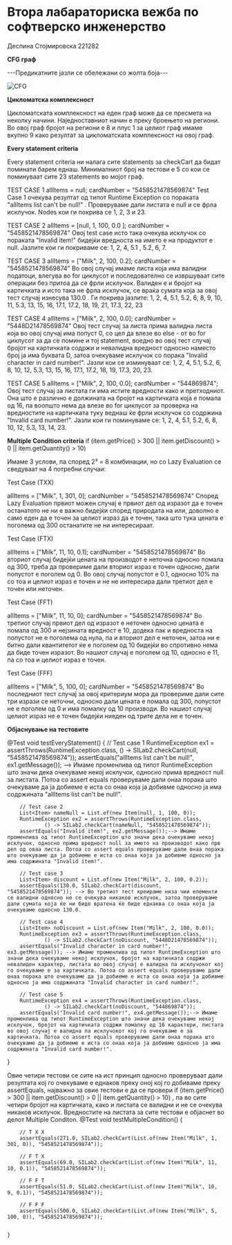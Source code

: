 # Втора лабараториска вежба по софтверско инженерство
Деспина Стојмировска 221282

**CFG граф**

---Предикатните јазли се обележани со жолта боја---

![CFG](https://github.com/user-attachments/assets/4491f184-a3fa-419b-8b19-39e3879d6046)


**Цикломатска комплексност**

Цикломатската комплексност на еден граф може да се пресмета на неколку начини. Наједноставниот начин е преку броењето на региони. Во овој граф бројот на региони е 8 и плус 1 за целиот граф имаме вкупно 9 како резултат за цикломатската комплексност на овој граф.

**Every statement criteria**

Every statement criteria ни налага сите statements за checkCart да бидат поминати барем еднаш. Минималниот број на тестови е 5 со кои се поминуваат сите 23 statements во мојот граф.

TEST CASE 1
allItems = null; cardNumber = "5458521478569874"
Test Case 1 очекува резултат од типот Runtime Exception со пораката "allItems list can't be null!" . Проверуваме дали листата е null и се фрла исклучок. Nodes кои ги покрива се 1, 2, 3 и 23.

TEST CASE 2
allItems = [null, 1, 100, 0.0 ]; cardNumber = "5458521478569874"
Овој test case исто така очекува исклучок со пораката "Invalid item!" бидејќи вредноста на името е на продуктот е null. Јазлите кои ги покриваме се: 1, 2, 4, 5.1 , 5.2, 6, 7.

TEST CASE 3
allItems = ["Milk", 2, 100, 0.2]; cardNumber = "5458521478569874"
Во овој случај имаме листа која има валидни податоци, влегува во for циклусот и последователно се извршуваат сите операции без притоа да се фрли исклучок. Валиден е и бројот на картичката и исто така не фрла исклучок, се враќа сумата која за овој тест случај изнесува 130.0 . Ги покрива јазлите: 1, 2, 4, 5.1, 5.2, 6, 8, 9, 10, 11, 5.3, 13, 15, 16, 17.1, 17.2, 18, 19, 21, 17.3, 22, 23

TEST CASE 4
allItems = ["Milk", 2, 100, 0.0]; cardNumber = "5448D21478569874"
Овој тест случај за листа прима валидна листа која во овој случај има попуст 0, со цел да влезе во else - от во for циклусот за да се помине и тој statement, воедно во овој тест случај бројот на картичката содржи и невалидна вредност односно наместо број ја има буквата D, затоа очекуваме исклучок со порака "Invalid character in card number!". Јазли кои се изминуваат се: 1, 2, 4, 5.1, 5.2, 6, 8, 10, 12, 5.3, 13, 15, 16, 17.1, 17.2, 18, 19, 17.3, 20, 23.

TEST CASE 5
allItems = ["Milk", 2, 100, 0.0]; cardNumber = "544869874";
Овој тест случај за листата ги има истите вредности како и претходниот. Она што е различно е должината на бројот на картичката која е помала од 16, па воопшто нема да влезе во for циклусот за проверка на вредностите на картичката туку веднаш ќе фрли исклучок со содржина "Invalid card number!". Јазли кои ги поминуваме се: 1, 2, 4, 5.1, 5.2, 6, 8, 10, 12, 5.3, 13, 14, 23.

**Multiple Condition criteria**
if (item.getPrice() > 300 || item.getDiscount() > 0 || item.getQuantity() > 10) 

Имаме 3 услови, па според 2³ = 8 комбинации, но со Lazy Evaluation се сведуваат на 4 потребни случаи:

Test Case (TXX)

allItems = ["Milk", 1, 301, 0]; cardNumber = "5458521478569874"
Според Lazy Evaluation првиот можен случај е првиот дел од изразот да е точен останатото не ни е важно бидејќи според природата на или, доволно е само еден да е точен за целиот израз да е точен, така што тука цената е поголема од 300 останатите не ни интересираат.

Test Case (FTX)

allItems = ["Milk", 11, 10, 0.1]; cardNumber = "5458521478569874"
Во вториот случај бидејќи цената на производот е неточна односно помала од 300, треба да провериме дали вториот израз е точен односно, дали попустот е поголем од 0. Во овој случај попустот е 0.1, односно 10% па со тоа и целиот израз е точен и не не интересира дали третиот дел е точен или неточен.

Test Case (FFT)

allItems = ["Milk", 11, 10, 0]; cardNumber = "5458521478569874"
Во третиот случај првиот дел од изразот е неточен односно цената е помала од 300 и нејзината вредност е 10, додека пак и вредноста на попустот не е поголема од нула, па и вториот дел е неточен, затоа ни е битно дали квантитетот ќе е поголем од 10 бидејќи во спротивно нема да биде точен изразот. Во нашиот случај е поголем од 10, односно е 11, па со тоа и целиот израз е точен. 

Test Case (FFF)

allItems = ["Milk", 5, 100, 0]; cardNumber = "5458521478569874"
Во последниот тест случај за овој критериум мора да провериме дали сите три изрази се неточни, односно дали цената е помала од 300, попустот не е поголем од 0 и има помалку од 10 производи. Во нашиот случај целиот израз не е точен бидејќи ниеден од трите дела не е точен.

**Објаснување на тестовите** 

@Test
    void testEveryStatement() {
        // Test case 1
        RuntimeException ex1 = assertThrows(RuntimeException.class,
                () -> SILab2.checkCart(null, "5458521478569874"));
        assertEquals("allItems list can't be null!", ex1.getMessage());  --> Имаме променлива од типот RuntimeException што значи дека очекуваме некој исклучок, односно прима вредност null за листата. Потоа со assert equals проверуваме дали онаа порака што очекуваме да ја добиеме е иста со онаа која ја добивме односно ја има содржината "allItems list can't be null!".

        // Test case 2
        List<Item> nameNull = List.of(new Item(null, 1, 100, 0));
        RuntimeException ex2 = assertThrows(RuntimeException.class,
                () -> SILab2.checkCart(nameNull, "5458521478569874"));
        assertEquals("Invalid item!", ex2.getMessage());--> Имаме променлива од типот RuntimeException што значи дека очекуваме некој исклучок, односно прима вредност null за името на производот како прв дел од оваа листа. Потоа со assert equals проверуваме дали онаа порака што очекуваме да ја добиеме е иста со онаа која ја добивме односно ја има содржината "Invalid item!".

        // Test case 3
        List<Item> discount = List.of(new Item("Milk", 2, 100, 0.2));
        assertEquals(130.0, SILab2.checkCart(discount, "5458521478569874")); --> Во третиот тест креираме низа чии елементи се валидни односно не се очекува никаков исклучок, затоа проверуваме дали сумата која ќе ни биде вратена ќе биде еднаква со онаа која ја очекуваме односно 130.0. 

        // Test case 4
        List<Item> noDiscount = List.of(new Item("Milk", 2, 100, 0.0));
        RuntimeException ex3 = assertThrows(RuntimeException.class,
                () -> SILab2.checkCart(noDiscount, "5448D21478569874"));
        assertEquals("Invalid character in card number!", ex3.getMessage()); --> Имаме променлива од типот RuntimeException што значи дека очекуваме некој исклучок, бројот на картичката содржи невалиден карактер, листата во овој случај е валидна па исклучокот кој го очекуваме е за картичката. Потоа со assert equals проверуваме дали онаа порака што очекуваме да ја добиеме е иста со онаа која ја добивме односно ја има содржината "Invalid character in card number!".

        // Test case 5
        RuntimeException ex4 = assertThrows(RuntimeException.class,
                () -> SILab2.checkCart(noDiscount, "544869874"));
        assertEquals("Invalid card number!", ex4.getMessage());--> Имаме променлива од типот RuntimeException што значи дека очекуваме некој исклучок, бројот на картичката содржи помалку од 16 карактери, листата во овој случај е валидна па исклучокот кој го очекуваме е за картичката. Потоа со assert equals проверуваме дали онаа порака што очекуваме да ја добиеме е иста со онаа која ја добивме односно ја има содржината "Invalid card number!".


}

 Овие четири тестови се сите на ист принцип односно проверуваат дали резултата кој го очекуваме е еднаков преку оној кој го добиваме преку assertEquals, најважно за овие тестови е да се провери if (item.getPrice() > 300 || item.getDiscount() > 0 || item.getQuantity() > 10) , па во сите четири бројот на картичката, како и листата се валидни и не се очекува никаков исклучок. Вредностите на листата за сите тестови е објаснет во делот Multiple Conditon. 
 @Test
    void testMultipleCondition() {

        // T X X
        assertEquals(271.0, SILab2.checkCart(List.of(new Item("Milk", 1, 301, 0)), "5458521478569874"));

        // F T X
        assertEquals(69.0, SILab2.checkCart(List.of(new Item("Milk", 11, 10, 0.1)), "5458521478569874"));

        // F F T
        assertEquals(51.0, SILab2.checkCart(List.of(new Item("Milk", 10, 9, 0.1)), "5458521478569874"));

        // F F F
        assertEquals(500.0, SILab2.checkCart(List.of(new Item("Milk", 5, 100, 0)), "5458521478569874"));


    }

